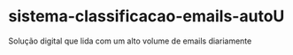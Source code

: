 # sistema-classificacao-emails-autoU
Solução digital que lida com um alto volume de emails diariamente

